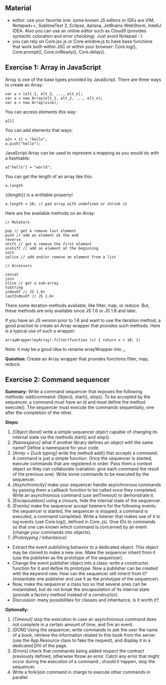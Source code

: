 ## Material

- editor: use your favorite one: some known JS editors or IDEs are VIM, Notepad++, SublimeText 2, Eclipse, Aptana, JetBrains WebStorm, IntelliJ IDEA. Also you can use an online editor such as Cloud9 (provides syntactic coloration and error checking). Just avoid Notepad :-)
- you can rely on Core.jsc.js or Core.window.js to have base functions that work both within JSC or within your browser: Core.log(), Core.prompt(), Core.onReady(), Core.delay().

## Exercise 1: Array in JavaScript

Array is one of the base types provided by JavaScript. There are three ways to create an Array:

    var a = [elt_1, elt_2, ..., elt_n];
    var a = new Array(elt_1, elt_2, ..., elt_n);
    var a = new Array(size);

You can access elements this way:

    a[1]

You can add elements that ways:

    a[n + 1] = "hello";
    a.push("hello");

JavaScript Array can be used to represent a mapping as you would do with a hashtable:

    a["hello"] = "world";

You can get the length of an array like this:

    a.length

{{length}} is a writtable property!

    a.length = 10; // pad array with undefined or shrink it

Here are the available methods on an Array:

    // Mutators
    
    pop // get & remove last element
    push // add an element at the end
    reverse
    shift // get & remove the first element
    unshift // add an element at the beginning
    sort
    splice // add and/or remove an element from a list

    // Accessors
    
    concat
    join
    slice // get a sub-array
    toString
    indexOf // JS 1.6+
    lastIndexOf // JS 1.6+

There some iteration methods available, like filter, map, or reduce. But, these methods are only available since JS 1.6 or JS 1.8 and later.

If you have an JS version prior to 1.6 and want to use the iteration method, a good practise to create an Array wrapper that provides such methods. Here is a typical use of such a wrapper:

    arrayWrapper(myArray).filter(function (x) { return x > 10; })

Note: it may be a good idea to rename arrayWrapper into _.

**Question:** Create an Array wrapper that provides functions filter, map, reduce.


## Exercise 2: Command sequencer

**Summary:** Write a command sequencer that exposes the following methods: add(command: Object), start(), stop(). To be accepted by the sequencer, a command must have an id and must define the method execute(). The sequencer must execute the commands sequentially, one after the completion of the other.

**Steps:**

1. *\[Object literal\]* write a simple sequencer object capable of changing its internal state via the methods start() and stop().
2. *\[Namespace\]* what if another library defines an object with the same name? Define a namespace for your code.
3. *\[Array + Duck typing\]* write the method add() that accepts a command. A command is just a simple function. Once the sequencer is started, execute commands that are registered in order. Pass them a context object so they can collaborate (variation: give each command the result of the previous one). Write some commands to be executed by the sequencer.
4. *\[Asynchronicity\]* make your sequencer handle asynchronous commands by passing them a callback function to be called once they completed. Write an asynchronous command (use setTimeout) to demonstrate it.
5. *\[Encapsulation\]* using a closure, hide the internal state of the sequencer.
6. *\[Events\]* make the sequencer accept listeners for the following events: the sequencer is started, the sequencer is stopped, a command is executed, a command completed. Write a listener that makes use of it to log events (use Core.log(), defined in Core.<env>.js). Give IDs to commands so that one can known which command is concerned by an event (change your commands into objects).
7. *\[Prototyping / Inheritance\]*
 - Extract the event publishing behavior to a dedicated object. This object may be cloned to make a new one. Make the sequencer inherit from it (use the publisher as the prototype of the sequencer).
 - Change the event publisher object into a class: write a constructor function for it and define its prototype. Now a publisher can be created with the keyword new. How can the sequencer still inherit from it? (instantiate one publisher and use it as the prototype of the sequencer).
 - Now, make the sequencer a class too so that several ones can be instantiated, but do not break the encapsulation of its internal state (provide a factory method instead of a constructor).
 - Discussion: many possibilities for classes and inheritance, is it worth it?.

**Optionally:**

1. *\[Timeout\]* stop the execution in case an asynchronous command does not complete in a certain amount of time, and fire an event.
1. *\[DOM\]* Using the sequencer, write commands to ask the user the name of a book, retrieve the information related to this book from the server (use the App.Resource class to fake the request), and display it in a dedicated DIV of the page.
1. *\[Errors\]* check that commands being added respect the contract previously defined, otherwise throw an error. Catch any error that might occur during the execution of a command ; should it happen, stop the sequencer.
1. Write a fork/join command in charge to execute other commands in parallel.
